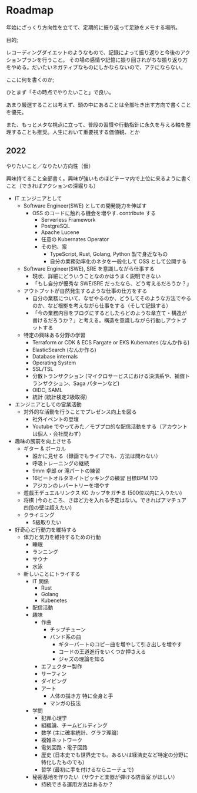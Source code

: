 # Roadmap

年始にざっくり方向性を立てて、定期的に振り返って足跡をメモする場所。

目的;

レコーディングダイエットのようなもので、記録によって振り返りと今後のアクションプランを行うこと。
その場の感情や記憶に振り回されがちな振り返り方をやめる。だいたいネガティブなものにしかならないので、アテにならない。

ここに何を書くのか;

ひとまず「その時点でやりたいこと」で良い。

あまり厳選することは考えず、頭の中にあることは全部吐き出す方向で書くことを優先。

また、もっとメタな視点に立って、普段の習慣や行動指針に永久を与える軸を整理することも推奨。人生において重要視する価値観、とか

## 2022

やりたいこと／なりたい方向性（仮）

興味持てること全部書く。興味が強いものほどテーマ内で上位に来るように書くこと（できればアクションの深堀りも）

- IT エンジニアとして
  - Software Engineer(SWE) としての開発能力を伸ばす
    - OSS のコードに触れる機会を増やす. contribute する
      - Serverless Framework
      - PostgreSQL
      - Apache Lucene
      - 任意の Kubernates Operator
      - その他、案
        - TypeScript, Rust, Golang, Python 製で身近なもの
        - 自分の業務効率化のネタを一般化して OSS として公開する
  - Software Engineer(SWE), SRE を意識しながら仕事する
    - 現状、詳細にどういうことなのかはうまく説明できない
    - 「もし自分が優秀な SWE/SRE だったなら、どう考えるだろうか？」
  - アウトプットが自然発生するような仕事の仕方をする
    - 自分の業務について、なぜやるのか、どうしてそのような方法でやるのか、など根拠を考えながら仕事をする（そして記録する）
    - 「今の業務内容をブログにするとしたらどのような章立て・構造が書けるだろうか？」と考える。構造を意識しながら行動しアウトプットする
  - 特定の興味ある分野の学習
    - Terraform or CDK & ECS Fargate or EKS Kubernates (なんか作る)
    - ElasticSearch (なんか作る)
    - Database internals
    - Operating System
    - SSL/TSL
    - 分散トランザクション (マイクロサービスにおける決済系や、補償トランザクション、Saga パターンなど)
    - OIDC, SAML
    - 統計 (統計検定2級取得)
- エンジニアとしての営業活動
  - 対外的な活動を行うことでプレゼンス向上を図る
    - 社外イベントの登壇
    - Youtube でやってみた／モブプロ的な配信活動をする（アカウントは個人・会社問わず）
- 趣味の腕前を向上させる
  - ギター & ボーカル
    - 誰かに見せる（録画でもライブでも、方法は問わない）
    - 呼吸トレーニングの継続
    - 9mm 卓郎 or 滝パートの練習
    - 16ビートオルタネイトピッキングの練習 目標BPM 170
    - アジカンのレパートリーを増やす
  - 遊戯王デュエルリンクス KC カップをガチる (500位以内に入りたい)
  - 将棋 (今のところ、さほど力を入れる予定はない。できればアマチュア四段の壁は超えたい)
  - クライミング
    - 5級取りたい
- 好奇心と行動力を維持する
  - 体力と気力を維持するための行動
    - 睡眠
    - ランニング
    - サウナ
    - 水泳
  - 新しいことにトライする
    - IT 関係
      - Rust
      - Golang
      - Kubenetes
    - 配信活動
    - 趣味
      - 作曲
        - チップチューン
        - バンド系の曲
          - ギターパートのコピー曲を増やして引き出しを増やす
          - コードの王道進行をいくつか押さえる
          - ジャズの理論を知る
      - エフェクター製作
      - サーフィン
      - ダイビング
      - アート
        - 人体の描き方 特に全身と手
        - マンガの技法
    - 学問
      - 犯罪心理学
      - 組織論、チームビルディング
      - 数学 (主に確率統計、グラフ理論）
      - 複雑ネットワーク
      - 電気回路・電子回路
      - 歴史 (日本史でも世界史でも。あるいは経済史など特定の分野に特化したものでも)
      - 哲学 (最初に手を付けるならニーチェで)
    - 秘密基地を作りたい（サウナと楽器が弾ける防音室 がほしい）
      - 持続できる運用方法はあるか？
